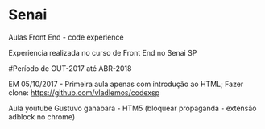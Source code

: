 # Senai
Aulas Front End - code experience

Experiencia realizada no curso de Front End no Senai SP

#Período de OUT-2017 até ABR-2018

EM 05/10/2017 - Primeira aula apenas com introdução ao HTML;
Fazer clone: https://github.com/vladlemos/codexsp

Aula youtube Gustuvo ganabara - HTM5 (bloquear propaganda - extensão adblock no chrome)

